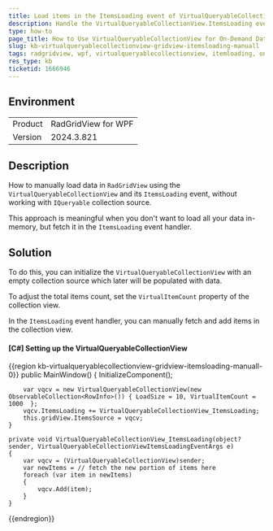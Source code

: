 ```yaml
---
title: Load items in the ItemsLoading event of VirtualQueryableCollectionView manually When Used in RadGridView
description: Handle the VirtualQueryableCollectionView.ItemsLoading event in RadGridView for WPF to load data on demand, suitable for large data sources.
type: how-to
page_title: How to Use VirtualQueryableCollectionView for On-Demand Data Loading in RadGridView
slug: kb-virtualqueryablecollectionview-gridview-itemsloading-manuall
tags: radgridview, wpf, virtualqueryablecollectionview, itemloading, on-demand data loading
res_type: kb
ticketid: 1666946
---
```


## Environment

<table>
<tbody>
<tr>
<td>Product</td>
<td>RadGridView for WPF</td>
</tr>
<tr>
<td>Version</td>
<td>2024.3.821</td>
</tr>
</tbody>
</table>

## Description

How to manually load data in `RadGridView` using the `VirtualQueryableCollectionView` and its `ItemsLoading` event, without working with `IQueryable` collection source. 

This approach is meaningful when you don't want to load all your data in-memory, but fetch it in the `ItemsLoading` event handler.

## Solution

To do this, you can initialize the `VirtualQueryableCollectionView` with an empty collection source which later will be populated with data. 

To adjust the total items count, set the `VirtualItemCount` property of the collection view.

In the `ItemsLoading` event handler, you can manually fetch and add items in the collection view.

#### __[C#] Setting up the VirtualQueryableCollectionView__
{{region kb-virtualqueryablecollectionview-gridview-itemsloading-manuall-0}}
	public MainWindow()
	{
		InitializeComponent();
		
		var vqcv = new VirtualQueryableCollectionView(new ObservableCollection<RowInfo>()) { LoadSize = 10, VirtualItemCount = 1000  };            
		vqcv.ItemsLoading += VirtualQueryableCollectionView_ItemsLoading;	
		this.gridView.ItemsSource = vqcv;
	}

	private void VirtualQueryableCollectionView_ItemsLoading(object? sender, VirtualQueryableCollectionViewItemsLoadingEventArgs e)
	{
		var vqcv = (VirtualQueryableCollectionView)sender;
		var newItems = // fetch the new portion of items here
		foreach (var item in newItems)
		{
			vqcv.Add(item);
		}
	}
{{endregion}}


